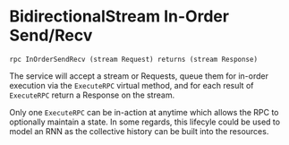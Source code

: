 # BidirectionalStream In-Order Send/Recv

```
rpc InOrderSendRecv (stream Request) returns (stream Response)
```

The service will accept a stream or Requests, queue them for in-order execution
via the `ExecuteRPC` virtual method, and for each result of `ExecuteRPC` return
a Response on the stream.

Only one `ExecuteRPC` can be in-action at anytime which allows the RPC to
optionally maintain a state.  In some regards, this lifecyle could be used to
model an RNN as the collective history can be built into the resources.

